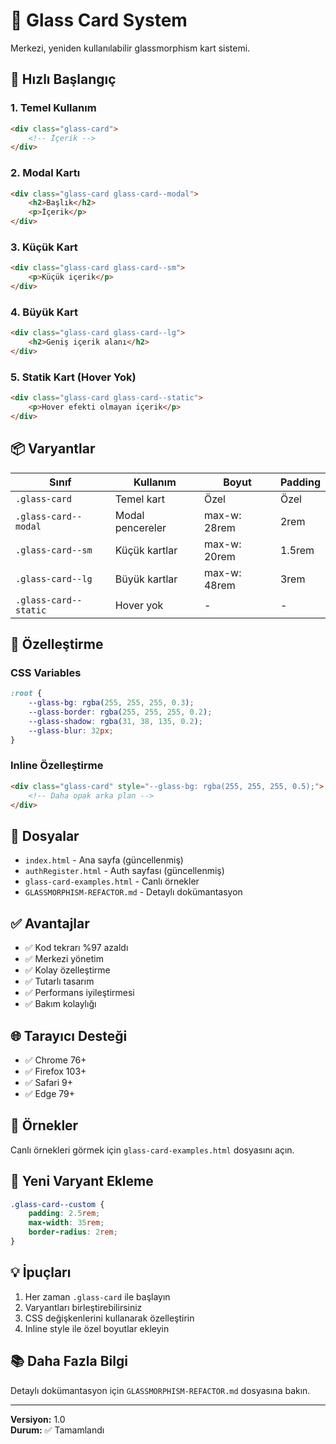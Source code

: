 # 🎨 Glass Card System

Merkezi, yeniden kullanılabilir glassmorphism kart sistemi.

## 🚀 Hızlı Başlangıç

### 1. Temel Kullanım
```html
<div class="glass-card">
    <!-- İçerik -->
</div>
```

### 2. Modal Kartı
```html
<div class="glass-card glass-card--modal">
    <h2>Başlık</h2>
    <p>İçerik</p>
</div>
```

### 3. Küçük Kart
```html
<div class="glass-card glass-card--sm">
    <p>Küçük içerik</p>
</div>
```

### 4. Büyük Kart
```html
<div class="glass-card glass-card--lg">
    <h2>Geniş içerik alanı</h2>
</div>
```

### 5. Statik Kart (Hover Yok)
```html
<div class="glass-card glass-card--static">
    <p>Hover efekti olmayan içerik</p>
</div>
```

## 📦 Varyantlar

| Sınıf | Kullanım | Boyut | Padding |
|-------|----------|-------|---------|
| `.glass-card` | Temel kart | Özel | Özel |
| `.glass-card--modal` | Modal pencereler | max-w: 28rem | 2rem |
| `.glass-card--sm` | Küçük kartlar | max-w: 20rem | 1.5rem |
| `.glass-card--lg` | Büyük kartlar | max-w: 48rem | 3rem |
| `.glass-card--static` | Hover yok | - | - |

## 🎨 Özelleştirme

### CSS Variables
```css
:root {
    --glass-bg: rgba(255, 255, 255, 0.3);
    --glass-border: rgba(255, 255, 255, 0.2);
    --glass-shadow: rgba(31, 38, 135, 0.2);
    --glass-blur: 32px;
}
```

### Inline Özelleştirme
```html
<div class="glass-card" style="--glass-bg: rgba(255, 255, 255, 0.5);">
    <!-- Daha opak arka plan -->
</div>
```

## 📁 Dosyalar

- `index.html` - Ana sayfa (güncellenmiş)
- `authRegister.html` - Auth sayfası (güncellenmiş)
- `glass-card-examples.html` - Canlı örnekler
- `GLASSMORPHISM-REFACTOR.md` - Detaylı dokümantasyon

## ✅ Avantajlar

- ✅ Kod tekrarı %97 azaldı
- ✅ Merkezi yönetim
- ✅ Kolay özelleştirme
- ✅ Tutarlı tasarım
- ✅ Performans iyileştirmesi
- ✅ Bakım kolaylığı

## 🌐 Tarayıcı Desteği

- ✅ Chrome 76+
- ✅ Firefox 103+
- ✅ Safari 9+
- ✅ Edge 79+

## 📖 Örnekler

Canlı örnekleri görmek için `glass-card-examples.html` dosyasını açın.

## 🔧 Yeni Varyant Ekleme

```css
.glass-card--custom {
    padding: 2.5rem;
    max-width: 35rem;
    border-radius: 2rem;
}
```

## 💡 İpuçları

1. Her zaman `.glass-card` ile başlayın
2. Varyantları birleştirebilirsiniz
3. CSS değişkenlerini kullanarak özelleştirin
4. Inline style ile özel boyutlar ekleyin

## 📚 Daha Fazla Bilgi

Detaylı dokümantasyon için `GLASSMORPHISM-REFACTOR.md` dosyasına bakın.

---

**Versiyon:** 1.0  
**Durum:** ✅ Tamamlandı
